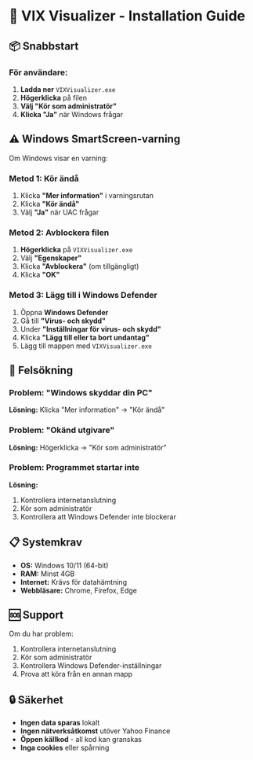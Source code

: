 # 🚀 VIX Visualizer - Installation Guide

## 📦 Snabbstart

### För användare:
1. **Ladda ner** `VIXVisualizer.exe`
2. **Högerklicka** på filen
3. **Välj "Kör som administratör"**
4. **Klicka "Ja"** när Windows frågar

## ⚠️ Windows SmartScreen-varning

Om Windows visar en varning:

### Metod 1: Kör ändå
1. Klicka **"Mer information"** i varningsrutan
2. Klicka **"Kör ändå"**
3. Välj **"Ja"** när UAC frågar

### Metod 2: Avblockera filen
1. **Högerklicka** på `VIXVisualizer.exe`
2. Välj **"Egenskaper"**
3. Klicka **"Avblockera"** (om tillgängligt)
4. Klicka **"OK"**

### Metod 3: Lägg till i Windows Defender
1. Öppna **Windows Defender**
2. Gå till **"Virus- och skydd"**
3. Under **"Inställningar för virus- och skydd"**
4. Klicka **"Lägg till eller ta bort undantag"**
5. Lägg till mappen med `VIXVisualizer.exe`

## 🔧 Felsökning

### Problem: "Windows skyddar din PC"
**Lösning:** Klicka "Mer information" → "Kör ändå"

### Problem: "Okänd utgivare"
**Lösning:** Högerklicka → "Kör som administratör"

### Problem: Programmet startar inte
**Lösning:** 
1. Kontrollera internetanslutning
2. Kör som administratör
3. Kontrollera att Windows Defender inte blockerar

## 📋 Systemkrav

- **OS:** Windows 10/11 (64-bit)
- **RAM:** Minst 4GB
- **Internet:** Krävs för datahämtning
- **Webbläsare:** Chrome, Firefox, Edge

## 🆘 Support

Om du har problem:
1. Kontrollera internetanslutning
2. Kör som administratör
3. Kontrollera Windows Defender-inställningar
4. Prova att köra från en annan mapp

## 🔒 Säkerhet

- **Ingen data sparas** lokalt
- **Ingen nätverksåtkomst** utöver Yahoo Finance
- **Öppen källkod** - all kod kan granskas
- **Inga cookies** eller spårning 